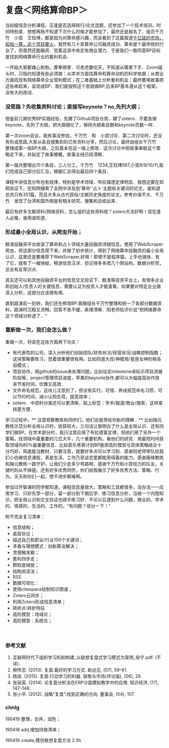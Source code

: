 # 复盘＜网络算命BP＞
当初报信息分析课程，正逢是否选择转行/论文选题，还参加了一个技术培训，时间特别紧．想想再拖不知道下次什么时候才能参加了，最终还是报名了．组员千万竹　小宫　王钰博，都是因为对算命感兴趣，而且看到了这篇报道[千亿级的市场，掐指一算，这个项目要火](https://www.jiemian.com/article/2936413.html)，竟然有几十家算命公司融资成功．算命是个最传统的行业了，但竟然还能融资．觉着这其中肯定有商业潜力．于是我们一致同意BP目标是找到网络算命行业的套利机会．


一开始大家都雄心勃勃，摩拳擦掌．可老虎要吃天，不知道从哪里下手．Zoom碰头时，只隐约知道有些必须做：从学术方面找算命和算命动机的科学依据；从商业方面找现有网络算命企业营利模式；在二者基础上分析套利机会；最终要用故事把这些串起来，呈现成BP．我们就按照这个思路做BP,后来BP基本遵从这个框架，没有大的改动．



### 没思路？先收集资料讨论；直接写keynote？no,先列大纲；
借鉴前几期优秀BP实践经验，先建了Github项目仓库，建了zotero．不着急做keynote，先列了大纲，把大纲细化了，保持大纲条目数和keynote页数一样．

第一次zoom会议，我有事没参加，千万竹　和　小宫讨论．第二次讨论时，还没有形成思路,大家从各自搜集到的已有资料分享，然后讨论，最终由组长千万竹　整理成第一版BP大纲，之后基本在这一版上修改．这次讨论中把故事串联这个策略定下来，并拟定了故事梗概，故事主线已经清晰．

第一版共整理出15个条目，三人分工，千万竹　1234,王钰博567,小宫8/9/10/11,我们完成自己部分后汇总，根据汇总得出最后四个条目．

课程中讲信息分布也有规律，特别是学术领域，布拉福德定律明显．我想这要在知网验证下，在知网搜索了全网中涉及到'算命''占卜'主题和关键词的论文，谁知道总共只有351篇，而且大多从古代民俗/文献历史角度的论文，参考价值不大．千万竹　发现了台湾和国外倒是有相关研究，搜集和总结出来．

最后有好多文献资料/网络资料，怎么组织这些资料呢？zotero大法好啊！现在逢人必推，谁用谁知道．

### 形成最小全局认识，从爬虫开始；
鲸准投融资平台收录了算命和占卜领域大量投融资详细信息，使用了WebScraper爬虫，把这部分信息爬下来，并做了初步统计，得到了网络算命投融资的最小全局认识．这里还是要推荐下WebScraper,好用！即使不是程序猿，上手也很快．有了它，就有了一艘快艇，畅游信息汪洋．但记得多多爬几个网站哟，数据分析完，总会有反常识点．

其实还可以和其他投融资平台的信息交叉验证下．鲸准等投资平台上，有很多企业和创始人/负责人的关键信息，需要认证为投资人才能查看，如果要对特定企业做深入分析，这部分应该很有用．

直到路演前一刻钟，我们还在修改BP.佩服组长千万竹整理和统一了各部分数据资料，路演时沉稳又流畅，回答不急不缓，条理清晰．阳老师给评价说"把网络算命这个领域分析透了．"


### 重新做一次，我们会怎么做？

重做一次，将会在这些方面再下功夫：

- 有代表性的公司，深入分析他们创始团队/财务状况/经营状况/战略控制指数；这块策略要练习，觉着很重要很有用。比如同道大叔/神棍局/星座女神的格各自模式；
- 项目协作，用github的issue来处理问题，比如设定milestone来标示项目进展阶段等，project管理项目进度，苹果的keynote协作,都可以大幅提高协作效率节省时间，优雅又高效．
- 文件命名规范，这块儿注意到了，但没有实行，可惜．养成规范命名习惯，可以节约时间，减小认知负荷，提高效率；
- zotero　中资料分类还可以更清晰，贴上标签：学术/报道/商业/搜索，这样查找更方便．

学习过程中，** 注意观察教练和同侪们，他们总能带给你新的理解．** 比如掬元教练示范分析全局认识时，收获较大，三句话让我明白了什么是全局认识．还有同学们做BP，在学术部分时，我只注意应用了布拉德富定律，但他们用了另外一个策略，找领域中最重要的几位大牛，几个重要机构，看他们的研究．用最短时间获取领域内80%最重要信息．比如音乐黑客计划BP能把高阶模型与具体策略结合十分巧妙，简直能当教材．只要注意，就要好多点可以学习到．感谢阳老师带队给我们小白做信息课程，真是生活、工作乃至谈恋爱都能用得着的能力。感谢康锋教练和掬元教练一路守护，让我们少走多少弯路呀。感谢千万竹和小宫给力的队友，关键时刻从不掉链。还有好多优秀同侪，你们给我展示了好多优秀方法、策略、行为，天天和你们一起，想不进步都难啊。

参加过开智课的同学都知道，课程信息量很大，策略和工具都很多，没办法一一应用学习．只好先学一部分，留一部分到下期后学．练习信息分析，当做一个内隐知识，把全局认识和交叉验证也顺手练习好．不论以后遇到什么问题，商业的、学术的、情感的、生活的、工作的，“有问题？信分一下！”



附不完全复习清单：


- 信息结构；
- 底层协议；
- 描述自己和职业/行业100个关键词；
-  矛盾与理想模式：创新算法解决；
- 灵感触发器；
- 套利四步走；
-  颗粒度缩放；
- 结构阅读法；
- RSS
- 数据可视化：
- 使用citespace绘制知识图谱；
- Zotero云同步；
- 利用Zotero形成信息清单；
- 转折点:转折特征
- 高阶模型：场域论；
- 高阶模型：系统论；


　


### 参考文献

1. 互联网时代下组织学习机制构建_以联想复盘式学习模式为案例_徐宁.pdf. (不详).
2. 柳传志. (2013). 复盘:最好的学习方式. 新远见, (07), 59–61.
3. 杨奕. (2015). 复盘:行动学习的利器. 销售与市场(评论版), (06), 29.
4. 张丽英. (2014). 论复盘分析法在ERP沙盘模拟教学中的应用. 知识经济, (17), 147–148.
5. 张小平. (2012). 战略“复盘”:找到正确的方向. 董事会, (04), 107.

### chnlg
190419 整理，合并，润色；

190418 add,增加待做清单；

190416 create,模仿联想复盘方法 2.5h



